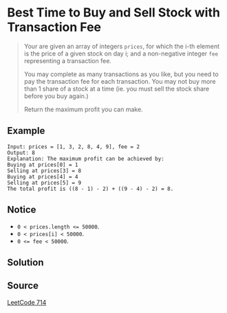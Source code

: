 # Best Time to Buy and Sell Stock with Transaction Fee

> Your are given an array of integers `prices`, for which the i-th element is the price of a given stock on day i; and a non-negative integer `fee` representing a transaction fee.
>
> You may complete as many transactions as you like, but you need to pay the transaction fee for each transaction. You may not buy more than 1 share of a stock at a time (ie. you must sell the stock share before you buy again.)
>
> Return the maximum profit you can make.

## Example

```
Input: prices = [1, 3, 2, 8, 4, 9], fee = 2
Output: 8
Explanation: The maximum profit can be achieved by:
Buying at prices[0] = 1
Selling at prices[3] = 8
Buying at prices[4] = 4
Selling at prices[5] = 9
The total profit is ((8 - 1) - 2) + ((9 - 4) - 2) = 8.
```

## Notice

- `0 < prices.length <= 50000`.
- `0 < prices[i] < 50000`.
- `0 <= fee < 50000`.

## Solution



## Source

[LeetCode 714](https://leetcode.com/problems/best-time-to-buy-and-sell-stock-with-transaction-fee/)